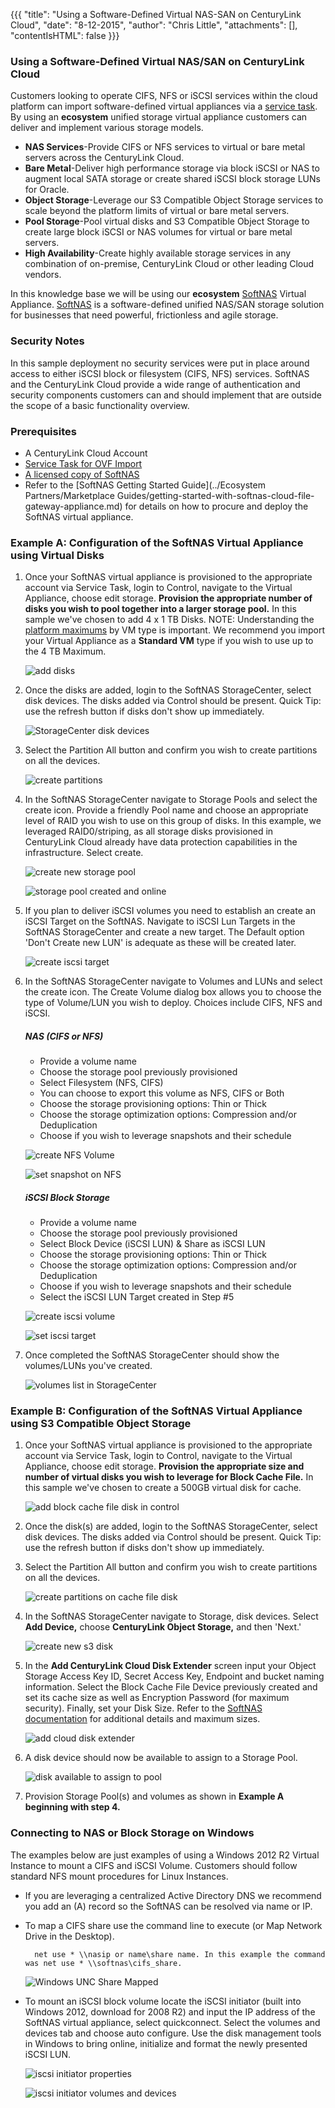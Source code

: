 {{{
  "title": "Using a Software-Defined Virtual NAS-SAN on CenturyLink Cloud",
  "date": "8-12-2015",
  "author": "Chris Little",
  "attachments": [],
  "contentIsHTML": false
}}}

### Using a Software-Defined Virtual NAS/SAN on CenturyLink Cloud
Customers looking to operate CIFS, NFS or iSCSI services within the cloud platform can import software-defined virtual appliances via a [service task](//www.ctl.io/products/support/service-tasks). By using an **ecosystem** unified storage virtual appliance customers can deliver and implement various storage models.

* **NAS Services**-Provide CIFS or NFS services to virtual or bare metal servers across the CenturyLink Cloud.  
* **Bare Metal**-Deliver high performance storage via block iSCSI or NAS to augment local SATA storage or create shared iSCSI block storage LUNs for Oracle.
* **Object Storage**-Leverage our S3 Compatible Object Storage services to scale beyond the platform limits of virtual or bare metal servers.
* **Pool Storage**-Pool virtual disks and S3 Compatible Object Storage to create large block iSCSI or NAS volumes for virtual or bare metal servers.
* **High Availability**-Create highly available storage services in any combination of on-premise, CenturyLink Cloud or other leading Cloud vendors.  

In this knowledge base we will be using our **ecosystem** [SoftNAS](//www.softnas.com) Virtual Appliance. [SoftNAS](//www.softnas.com) is a software-defined unified NAS/SAN storage solution for businesses that need powerful, frictionless and agile storage.

### Security Notes
In this sample deployment no security services were put in place around access to either iSCSI block or filesystem (CIFS, NFS) services. SoftNAS and the CenturyLink Cloud provide a wide range of authentication and security components customers can and should implement that are outside the scope of a basic functionality overview.

### Prerequisites

* A CenturyLink Cloud Account
* [Service Task for OVF Import](//www.ctl.io/products/support/service-tasks)
* [A licensed copy of SoftNAS](//www.softnas.com/wp/purchase)
* Refer to the [SoftNAS Getting Started Guide](../Ecosystem Partners/Marketplace Guides/getting-started-with-softnas-cloud-file-gateway-appliance.md) for details on how to procure and deploy the SoftNAS virtual appliance.

### Example A: Configuration of the SoftNAS Virtual Appliance using Virtual Disks

1. Once your SoftNAS virtual appliance is provisioned to the appropriate account via Service Task, login to Control, navigate to the Virtual Appliance, choose edit storage. **Provision the appropriate number of disks you wish to pool together into a larger storage pool.** In this sample we've chosen to add 4 x 1 TB Disks. NOTE: Understanding the [platform maximums](../Servers/cloud-server-instance-size-and-performance.md) by VM type is important. We recommend you import your Virtual Appliance as a **Standard VM** type if you wish to use up to the 4 TB Maximum.

    ![add disks](../images/using-a-software-defined-virtual-nassan-on-centurylink-cloud-01.png)

2. Once the disks are added, login to the SoftNAS StorageCenter, select disk devices. The disks added via Control should be present. Quick Tip: use the refresh button if disks don't show up immediately.

    ![StorageCenter disk devices](../images/using-a-software-defined-virtual-nassan-on-centurylink-cloud-02.png)

3. Select the Partition All button and confirm you wish to create partitions on all the devices.

    ![create partitions](../images/using-a-software-defined-virtual-nassan-on-centurylink-cloud-03.png)

4. In the SoftNAS StorageCenter navigate to Storage Pools and select the create icon. Provide a friendly Pool name and choose an appropriate level of RAID you wish to use on this group of disks. In this example, we leveraged RAID0/striping, as all storage disks provisioned in CenturyLink Cloud already have data protection capabilities in the infrastructure. Select create.

    ![create new storage pool](../images/using-a-software-defined-virtual-nassan-on-centurylink-cloud-04.png)

    ![storage pool created and online](../images/using-a-software-defined-virtual-nassan-on-centurylink-cloud-05.png)

5. If you plan to deliver iSCSI volumes you need to establish an create an iSCSI Target on the SoftNAS. Navigate to iSCSI Lun Targets in the SoftNAS StorageCenter and create a new target. The Default option 'Don't Create new LUN' is adequate as these will be created later.

    ![create iscsi target](../images/using-a-software-defined-virtual-nassan-on-centurylink-cloud-06.png)

6. In the SoftNAS StorageCenter navigate to Volumes and LUNs and select the create icon. The Create Volume dialog box allows you to choose the type of Volume/LUN you wish to deploy. Choices include CIFS, NFS and iSCSI.

    ##### NAS (CIFS or NFS)
    * Provide a volume name
    * Choose the storage pool previously provisioned
    * Select Filesystem (NFS, CIFS)
    * You can choose to export this volume as NFS, CIFS or Both
    * Choose the storage provisioning options: Thin or Thick
    * Choose the storage optimization options: Compression and/or Deduplication
    * Choose if you wish to leverage snapshots and their schedule

    ![create NFS Volume](../images/using-a-software-defined-virtual-nassan-on-centurylink-cloud-07.png)

    ![set snapshot on NFS](../images/using-a-software-defined-virtual-nassan-on-centurylink-cloud-08.png)

    ##### iSCSI Block Storage
    * Provide a volume name
    * Choose the storage pool previously provisioned
    * Select Block Device (iSCSI LUN) &amp; Share as iSCSI LUN
    * Choose the storage provisioning options: Thin or Thick
    * Choose the storage optimization options: Compression and/or Deduplication
    * Choose if you wish to leverage snapshots and their schedule
    * Select the iSCSI LUN Target created in Step #5

    ![create iscsi volume](../images/using-a-software-defined-virtual-nassan-on-centurylink-cloud-09.png)

    ![set iscsi target](../images/using-a-software-defined-virtual-nassan-on-centurylink-cloud-10.png)

7. Once completed the SoftNAS StorageCenter should show the volumes/LUNs you've created.

    ![volumes list in StorageCenter](../images/using-a-software-defined-virtual-nassan-on-centurylink-cloud-11.png)

### Example B: Configuration of the SoftNAS Virtual Appliance using S3 Compatible Object Storage

1. Once your SoftNAS virtual appliance is provisioned to the appropriate account via Service Task, login to Control, navigate to the Virtual Appliance, choose edit storage. **Provision the appropriate size and number of virtual disks you wish to leverage for Block Cache File.** In this sample we've chosen to create a 500GB virtual disk for cache.

    ![add block cache file disk in control](../images/using-a-software-defined-virtual-nassan-on-centurylink-cloud-19.png)

2. Once the disk(s) are added, login to the SoftNAS StorageCenter, select disk devices. The disks added via Control should be present. Quick Tip: use the refresh button if disks don't show up immediately.

3. Select the Partition All button and confirm you wish to create partitions on all the devices.

    ![create partitions on cache file disk](../images/using-a-software-defined-virtual-nassan-on-centurylink-cloud-15.png)

4. In the SoftNAS StorageCenter navigate to Storage, disk devices.  Select **Add Device,** choose **CenturyLink Object Storage,** and then 'Next.'

    ![create new s3 disk](../images/using-a-software-defined-virtual-nassan-on-centurylink-cloud-16.png)

5. In the **Add CenturyLink Cloud Disk Extender** screen input your Object Storage Access Key ID, Secret Access Key, Endpoint and bucket naming information.  Select the Block Cache File Device previously created and set its cache size as well as Encryption Password (for maximum security).  Finally, set your Disk Size.  Refer to the [SoftNAS documentation](//www.softnas.com/docs/softnas/v3/html-reference-guide/) for additional details and maximum sizes.

    ![add cloud disk extender](../images/using-a-software-defined-virtual-nassan-on-centurylink-cloud-17.png)

6. A disk device should now be available to assign to a Storage Pool.

    ![disk available to assign to pool](../images/using-a-software-defined-virtual-nassan-on-centurylink-cloud-18.png)

7.  Provision Storage Pool(s) and volumes as shown in **Example A beginning with step 4.**

### Connecting to NAS or Block Storage on Windows
The examples below are just examples of using a Windows 2012 R2 Virtual Instance to mount a CIFS and iSCSI Volume. Customers should follow standard NFS mount procedures for Linux Instances.
  * If you are leveraging a centralized Active Directory DNS we recommend you add an (A) record so the SoftNAS can be resolved via name or IP.
  * To map a CIFS share use the command line to execute (or Map Network Drive in the Desktop).

      ```
        net use * \\nasip or name\share name. In this example the command was net use * \\softnas\cifs_share.
      ```

    ![Windows UNC Share Mapped](../images/using-a-software-defined-virtual-nassan-on-centurylink-cloud-12.png)

  * To mount an iSCSI block volume locate the iSCSI initiator (built into Windows 2012, download for 2008 R2) and input the IP address of the SoftNAS virtual appliance, select quickconnect. Select the volumes and devices tab and choose auto configure. Use the disk management tools in Windows to bring online, initialize and format the newly presented iSCSI LUN.

    ![iscsi initiator properties](../images/using-a-software-defined-virtual-nassan-on-centurylink-cloud-13.png)

    ![iscsi initiator volumes and devices](../images/using-a-software-defined-virtual-nassan-on-centurylink-cloud-14.png)
